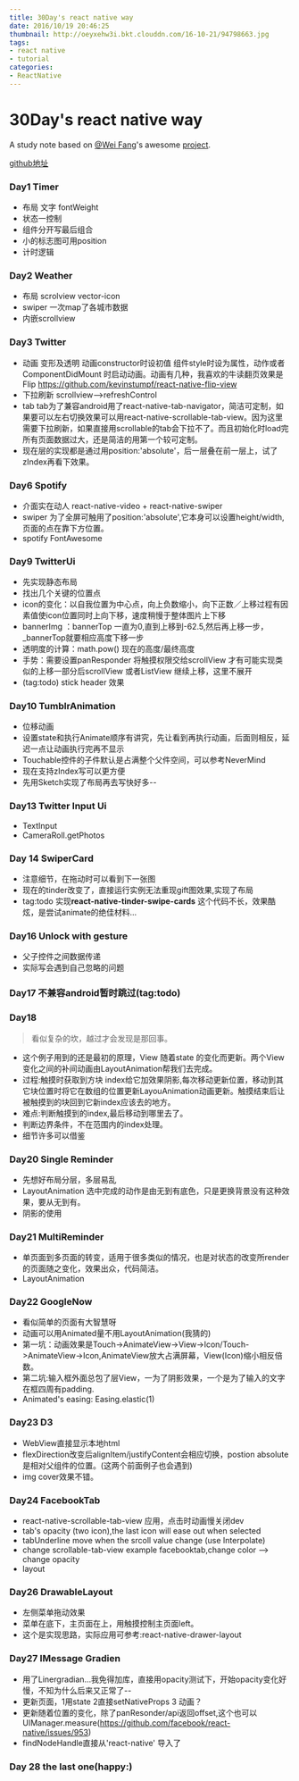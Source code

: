 ```yaml
---
title: 30Day's react native way
date: 2016/10/19 20:46:25
thumbnail: http://oeyxehw3i.bkt.clouddn.com/16-10-21/94798663.jpg
tags:
- react native
- tutorial
categories:
- ReactNative
---
```

# 30Day's react native way

A study note based on [@Wei Fang](https://github.com/fangwei716)'s awesome [project](https://github.com/fangwei716/30-days-of-react-native).

[github地址](https://github.com/giftman/ThirtyDaysOfReactNative)

### Day1 Timer

* 布局 文字 fontWeight
* 状态一控制
* 组件分开写最后组合
* 小的标志图可用position
* 计时逻辑

### Day2 Weather
* 布局 scrolview vector-icon 
* swiper 一次map了各城市数据
* 内嵌scrollview

### Day3 Twitter
* 动画 变形及透明  动画constructor时设初值 组件style时设为属性，动作或者ComponentDidMount 时启动动画。动画有几种，我喜欢的牛读翻页效果是Flip <https://github.com/kevinstumpf/react-native-flip-view>
* 下拉刷新 scrollview-->refreshControl 
* tab tab为了兼容android用了react-native-tab-navigator，简洁可定制，如果要可以左右切换效果可以用react-native-scrollable-tab-view。因为这里需要下拉刷新，如果直接用scrollable的tab会下拉不了。而且初始化时load完所有页面数据过大，还是简洁的用第一个较可定制。
* 现在层的实现都是通过用position:'absolute'，后一层叠在前一层上，试了zIndex再看下效果。

### Day6 Spotify
* 介面实在动人 react-native-video + react-native-swiper 
* swiper 为了全屏可触用了position:'absolute',它本身可以设置height/width,页面的点在靠下方位置。
* spotify FontAwesome


### Day9 TwitterUi

* 先实现静态布局
* 找出几个关键的位置点
* icon的变化：以自我位置为中心点，向上负数缩小，向下正数／上移过程有因素值使icon位置同时上向下移，速度稍慢于整体图片上下移
* bannerImg ：bannerTop 一直为0,直到上移到-62.5,然后再上移一步，_bannerTop就要相应高度下移一步
* 透明度的计算：math.pow() 现在的高度/最终高度
* 手势：需要设置panResponder 将触摸权限交给scrollView  才有可能实现类似的上移一部分后scrollView 或者ListView 继续上移，这里不展开
* (tag:todo) stick header 效果



### Day10 TumblrAnimation

* 位移动画
* 设置state和执行Animate顺序有讲究，先让看到再执行动画，后面则相反，延迟一点让动画执行完再不显示 
* Touchable控件的子件默认是占满整个父件空间，可以参考NeverMind
* 现在支持zIndex写可以更方便
* 先用Sketch实现了布局再去写快好多--



### Day13 Twitter Input Ui

* TextInput
* CameraRoll.getPhotos

### Day 14 SwiperCard

* 注意细节，在拖动时可以看到下一张图
* 现在的tinder改变了，直接运行实例无法重现gift图效果,实现了布局
* tag:todo 实现**react-native-tinder-swipe-cards** 这个代码不长，效果酷炫，是尝试animate的绝佳材料...

### Day16 Unlock with gesture

* 父子控件之间数据传递
* 实际写会遇到自己忽略的问题

### Day17 不兼容android暂时跳过(tag:todo)

### Day18 
> 看似复杂的坎，越过才会发现是那回事。
* 这个例子用到的还是最初的原理，View 随着state 的变化而更新。两个View变化之间的补间动画由LayoutAnimation帮我们去完成。
* 过程:触摸时获取到方块 index给它加效果阴影,每次移动更新位置，移动到其它块位置时将它在数组的位置更新LayouAnimation动画更新。触摸结束后让被触摸到的块回到它新index应该去的地方。
* 难点:判断触摸到的index,最后移动到哪里去了。
* 判断边界条件，不在范围内的index处理。
* 细节许多可以借鉴

### Day20 Single Reminder
* 先想好布局分层，多层易乱
* LayoutAnimation 选中完成的动作是由无到有底色，只是更换背景没有这种效果，要从无到有。
* 阴影的使用

### Day21 MultiReminder
* 单页面到多页面的转变，适用于很多类似的情况，也是对状态的改变所render的页面随之变化，效果出众，代码简洁。
*  LayoutAnimation

### Day22 GoogleNow
* 看似简单的页面有大智慧呀
* 动画可以用Animated量不用LayoutAnimation(我猜的)
* 第一坑：动画效果是Touch->AnimateView->View->Icon/Touch->AnimateView->Icon,AnimateView放大占满屏幕，View(Icon)缩小相反倍数。
* 第二坑:输入框外面总包了层View，一为了阴影效果，一个是为了输入的文字在框四周有padding.
* Animated's easing: Easing.elastic(1)

### Day23 D3
* WebView直接显示本地html
* flexDirection改变后alignItem/justifyContent会相应切换，postion absolute是相对父组件的位置。(这两个前面例子也会遇到)
* img cover效果不错。

### Day24 FacebookTab
* react-native-scrollable-tab-view 应用，点击时动画慢关闭dev
* tab's opacity (two icon),the last icon will ease out when selected
* tabUnderline move when the srcoll value change (use Interpolate)
* change scrollable-tab-view example facebooktab,change color --> change opacity 
* layout

### Day26 DrawableLayout
*  左侧菜单拖动效果
* 菜单在底下，主页面在上，用触摸控制主页面left。
* 这个是实现思路，实际应用可参考:react-native-drawer-layout

### Day27 IMessage Gradien
*  用了Linergradian...我免得加库，直接用opacity测试下，开始opacity变化好慢，不知为什么后来又正常了--
* 更新页面，1用state 2直接setNativeProps  3 动画？
* 更新随着位置的变化，除了panResonder/api返回offset,这个也可以UIManager.measure(https://github.com/facebook/react-native/issues/953)
* findNodeHandle直接从'react-native' 导入了

### Day 28 the last one(happy:)
